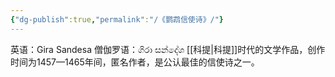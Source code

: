 ```yaml
---
{"dg-publish":true,"permalink":"/《鹦鹉信使诗》/"}
---
```


英语：Gira Sandesa
僧伽罗语：ගිරා සන්දේශ
[[科提\|科提]]时代的文学作品，创作时间为1457—1465年间，匿名作者，是公认最佳的信使诗之一。
